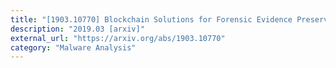 ```yaml
---
title: "[1903.10770] Blockchain Solutions for Forensic Evidence Preservation in IoT Environments"
description: "2019.03 [arxiv]"
external_url: "https://arxiv.org/abs/1903.10770"
category: "Malware Analysis"
---
```

